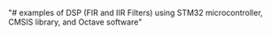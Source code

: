 "# examples of DSP (FIR and IIR Filters) using STM32 microcontroller, CMSIS library, and Octave software" 
